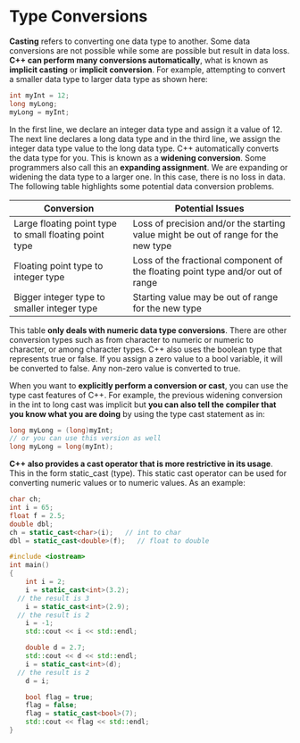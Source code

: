 # Type Conversions
**Casting** refers to converting one data type to another. Some data conversions are not possible
while some are possible but result in data loss. **C++ can perform many conversions automatically**, 
what is known as **implicit casting** or **implicit conversion**. For example,
attempting to convert a smaller data type to larger data type as shown here:
```cpp
int myInt = 12;
long myLong;
myLong = myInt;
```

In the first line, we declare an integer data type and assign it a value of 12.
The next line declares a long data type and in the third line,
we assign the integer data type value to the long data type. C++ automatically converts the data type for you. 
This is known as a **widening conversion**. Some programmers also call this an __expanding assignment__.
We are expanding or widening the data type to a larger one. In this case, there is no loss in data. 
The following table highlights some potential data conversion problems.

|**Conversion**|**Potential Issues**|
|---|---|
|Large floating point type to small floating point type|Loss of precision and/or the starting value might be out of range for the new type|
|Floating point type to integer type|	Loss of the fractional component of the floating point type and/or out of range|
|Bigger integer type to smaller integer type|Starting value may be out of range for the new type|

This table **only deals with numeric data type conversions**.
There are other conversion types such as from character to numeric or numeric to character, 
or among character types. C++ also uses the boolean type that represents true or false. 
If you assign a zero value to a bool variable, it will be converted to false. Any non-zero value is converted to true.

When you want to **explicitly perform a conversion or cast**, you can use the type cast features of C++.
For example, the previous widening conversion in the int to long cast was implicit but **you can also
tell the compiler that you know what you are doing** by using the type cast statement as in:
```cpp
long myLong = (long)myInt;
// or you can use this version as well
long myLong = long(myInt);
```
**C++ also provides a cast operator that is more restrictive in its usage**. 
This in the form static_cast (type). This static cast operator can be used for 
converting numeric values or to numeric values. As an example:
```cpp
char ch;
int i = 65;
float f = 2.5;
double dbl;
ch = static_cast<char>(i);   // int to char
dbl = static_cast<double>(f);   // float to double
```

```cpp
#include <iostream>
int main()
{
	int i = 2;
	i = static_cast<int>(3.2);
  // the result is 3
	i = static_cast<int>(2.9);
  // the result is 2
	i = -1;
	std::cout << i << std::endl;

	double d = 2.7;
	std::cout << d << std::endl;
	i = static_cast<int>(d);
  // the result is 2
	d = i;

	bool flag = true;
	flag = false;
	flag = static_cast<bool>(7);
	std::cout << flag << std::endl;
}
```

